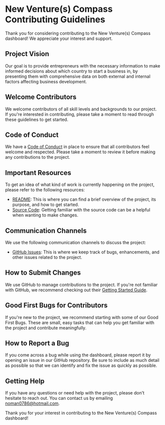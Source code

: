 New Venture(s) Compass Contributing Guidelines
====================================

Thank you for considering contributing to the New Venture(s) Compass dashboard! We appreciate your interest and support.

Project Vision
--------------

Our goal is to provide entrepreneurs with the necessary information to make informed decisions about which country to start a business in, by presenting them with comprehensive data on both external and internal factors affecting business development.

Welcome Contributors
--------------------

We welcome contributors of all skill levels and backgrounds to our project. If you're interested in contributing, please take a moment to read through these guidelines to get started.

Code of Conduct
---------------

We have a [Code of Conduct](https://github.com/sahaavi/New-Venture-s-Compass/blob/main/docs/CODE_OF_CONDUCT.md) in place to ensure that all contributors feel welcome and respected. Please take a moment to review it before making any contributions to the project.

Important Resources
-------------------

To get an idea of what kind of work is currently happening on the project, please refer to the following resources:

-   [README](https://github.com/sahaavi/New-Venture-s-Compass/blob/main/README.md): This is where you can find a brief overview of the project, its purpose, and how to get started.
-   [Source Code](https://github.com/sahaavi/New-Venture-s-Compass): Getting familiar with the source code can be a helpful when wanting to make changes.

Communication Channels
----------------------

We use the following communication channels to discuss the project:


-   [GitHub Issues](https://github.com/sahaavi/New-Venture-s-Compass): This is where we keep track of bugs, enhancements, and other issues related to the project.


How to Submit Changes
---------------------

We use GitHub to manage contributions to the project. If you're not familiar with GitHub, we recommend checking out their [Getting Started Guide](https://docs.github.com/en/get-started).

Good First Bugs for Contributors
--------------------------------

If you're new to the project, we recommend starting with some of our Good First Bugs. These are small, easy tasks that can help you get familiar with the project and contribute meaningfully.

How to Report a Bug
-------------------

If you come across a bug while using the dashboard, please report it by opening an issue in our GitHub repository. Be sure to include as much detail as possible so that we can identify and fix the issue as quickly as possible.

Getting Help
------------

If you have any questions or need help with the project, please don't hesitate to reach out. You can contact us by emailing noman0786@hotmail.com.

Thank you for your interest in contributing to the New Venture(s) Compass dashboard!
